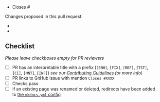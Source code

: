 <!-- 
Please indicate after the # which issue you're closing with this PR, if applicable.
If the PR closes multiple issues, include "closes" before each one is listed.
You can also link to other issues if necessary, e.g. "See also #1234".

https://help.github.com/articles/closing-issues-using-keywords
-->
- Closes #

<!-- 
Please give a brief overview of what has changed or been added in the PR.
This can include anything specific the maintainers should be looking for when they review the PR.
-->
Changes proposed in this pull request:

-
-

<!-- To be checked off by reviewers -->
## Checklist
_Please leave checkboxes empty for PR reviewers_

- [ ] PR has an interpretable title with a prefix (`[ENH]`, `[FIX]`, `[REF]`, `[TST]`, `[CI]`, `[MNT]`, `[INF]`) _see our [Contributing Guidelines](https://neurobagel.org/contributing/CONTRIBUTING/#pull-request-guidelines) for more info)_
- [ ] PR links to GitHub issue with mention `Closes #XXXX`
- [ ] Checks pass
- [ ] If an existing page was renamed or deleted, redirects have been added to [the `mkdocs.yml` config](https://github.com/neurobagel/documentation/blob/main/mkdocs.yml)
